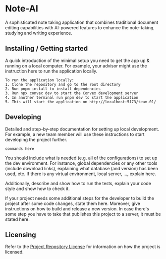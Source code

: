 # Note-AI

A sophisticated note taking application that combines traditional document editing capabilities with AI-powered features to enhance the note-taking, studying and writing experience.

## Installing / Getting started

A quick introduction of the minimal setup you need to get the app up & running on a local computer. For example, your advisor might use the instruction here to run the application locally.

```shell
To run the application locally:
1. Clone the repository and go to the root directory
2. Run pnpm install to install dependencies
3. Run npx convex dev to start the Convex development server
4. In another terminal run pnpm dev to start the application 
5. This will start the application on http://localhost:5173/team-01/
```

## Developing

Detailed and step-by-step documentation for setting up local development. For example, a new team member will use these instructions to start developing the project further.

```shell
commands here
```

You should include what is needed (e.g. all of the configurations) to set up the dev environment. For instance, global dependencies or any other tools (include download links), explaining what database (and version) has been used, etc. If there is any virtual environment, local server, ..., explain here.

Additionally, describe and show how to run the tests, explain your code style and show how to check it.

If your project needs some additional steps for the developer to build the project after some code changes, state them here. Moreover, give instructions on how to build and release a new version. In case there's some step you have to take that publishes this project to a server, it must be stated here.

## Licensing

Refer to the [Project Repository License](./LICENSE.md) for information on how the project is licensed.
